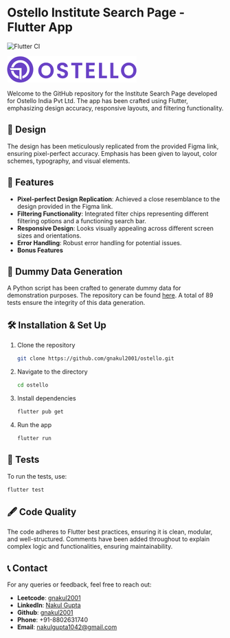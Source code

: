 # Ostello Institute Search Page - Flutter App

![Flutter CI](https://github.com/gnakul2001/ostello/actions/workflows/build.yml/badge.svg)


![Ostello Banner](img/ostello-logo.svg)

Welcome to the GitHub repository for the Institute Search Page developed for Ostello India Pvt Ltd. The app has been crafted using Flutter, emphasizing design accuracy, responsive layouts, and filtering functionality.

## 🎨 Design

The design has been meticulously replicated from the provided Figma link, ensuring pixel-perfect accuracy. Emphasis has been given to layout, color schemes, typography, and visual elements.

## 🚀 Features

- **Pixel-perfect Design Replication**: Achieved a close resemblance to the design provided in the Figma link.
- **Filtering Functionality**: Integrated filter chips representing different filtering options and a functioning search bar.
- **Responsive Design**: Looks visually appealing across different screen sizes and orientations.
- **Error Handling**: Robust error handling for potential issues.
- **Bonus Features**

## 📜 Dummy Data Generation

A Python script has been crafted to generate dummy data for demonstration purposes. The repository can be found [here](https://github.com/gnakul2001/ostello-python-dummy-data). A total of 89 tests ensure the integrity of this data generation.

## 🛠️ Installation & Set Up

1. Clone the repository
   ```sh
   git clone https://github.com/gnakul2001/ostello.git
   ```

2. Navigate to the directory
   ```sh
   cd ostello
   ```

3. Install dependencies
   ```sh
   flutter pub get
   ```

4. Run the app
   ```sh
   flutter run
   ```

## 🧪 Tests

To run the tests, use:
```sh
flutter test
```

## 🖋️ Code Quality

The code adheres to Flutter best practices, ensuring it is clean, modular, and well-structured. Comments have been added throughout to explain complex logic and functionalities, ensuring maintainability.

## 📞 Contact

For any queries or feedback, feel free to reach out:

- **Leetcode**: [gnakul2001](http://leetcode.com/gnakul2001)
- **LinkedIn**: [Nakul Gupta](http://linkedin.com/in/thenakulgupta)
- **Github**: [gnakul2001](http://github.com/gnakul2001)
- **Phone**: +91-8802631740
- **Email**: nakulgupta1042@gmail.com
